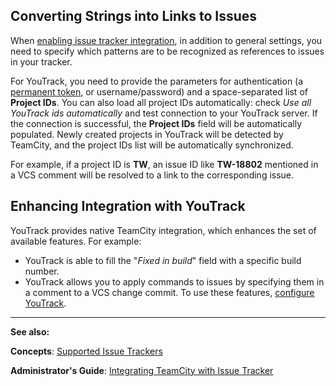 [//]: # (title: YouTrack)
[//]: # (auxiliary-id: YouTrack)
## Converting Strings into Links to Issues

When [enabling issue tracker integration](integrating-teamcity-with-issue-tracker.md#Enabling+Issue+Tracker+Integration), in addition to general settings, you need to specify which patterns are to be recognized as references to issues in your tracker.

For YouTrack, you need to provide the parameters for authentication (a [permanent token](https://www.jetbrains.com/help/youtrack/incloud/authentication-with-permanent-token.html), or username/password) and a space\-separated list of __Project IDs__. You can also load all project IDs automatically: check _Use all YouTrack ids automatically_ and test connection to your YouTrack server. If the connection is successful, the __Project IDs__ field will be automatically populated. Newly created projects in YouTrack will be detected by TeamCity, and the project IDs list will be automatically synchronized.

For example, if a project ID is __TW__, an issue ID like __TW\-18802__ mentioned in a VCS comment will be resolved to a link to the corresponding issue.

## Enhancing Integration with YouTrack

YouTrack provides native TeamCity integration, which enhances the set of available features. For example:
* YouTrack is able to fill the "_Fixed in build_" field with a specific build number.
* YouTrack allows you to apply commands to issues by specifying them in a comment to a VCS change commit.
To use these features, [configure YouTrack](https://www.jetbrains.com/help/youtrack/standalone/Integration-with-TeamCity.html).

 __  __

__See also:__



__Concepts__: [Supported Issue Trackers](supported-platforms-and-environments.md)  

__Administrator's Guide__: [Integrating TeamCity with Issue Tracker](integrating-teamcity-with-issue-tracker.md)
